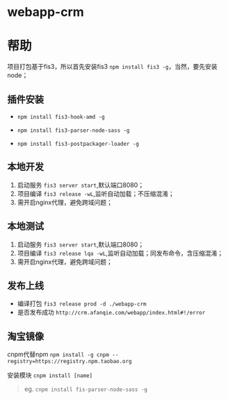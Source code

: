 # webapp-crm

帮助
===

 项目打包基于fis3，所以首先安装fis3 `npm install fis3 -g`，当然，要先安装node；

## 插件安装

* `npm install fis3-hook-amd -g`

* `npm install fis3-parser-node-sass -g`

* `npm install fis3-postpackager-loader -g`


## 本地开发

1. 启动服务 `fis3 server start`,默认端口8080；
2. 项目编译 `fis3 release -wL`,监听自动加载；不压缩混淆；
3. 需开启nginx代理，避免跨域问题；

## 本地测试

1. 启动服务 `fis3 server start`,默认端口8080；
2. 项目编译 `fis3 release lqa -wL`,监听自动加载；同发布命令，含压缩混淆；
3. 需开启nginx代理，避免跨域问题；

## 发布上线

* 编译打包 `fis3 release prod -d ./webapp-crm`
* 是否发布成功 `http://crm.afanqie.com/webapp/index.html#!/error`

## 淘宝镜像

cnpm代替npm
`npm install -g cnpm --registry=https://registry.npm.taobao.org`

安装模块
`cnpm install [name]`
> eg. `cnpm install fis-parser-node-sass -g`


